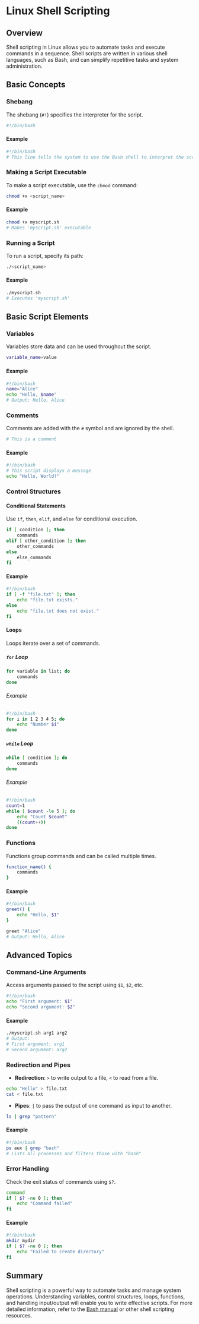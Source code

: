 # Linux Shell Scripting

## Overview

Shell scripting in Linux allows you to automate tasks and execute commands in a sequence. Shell scripts are written in various shell languages, such as Bash, and can simplify repetitive tasks and system administration.

## Basic Concepts

### Shebang

The shebang (`#!`) specifies the interpreter for the script.

```sh
#!/bin/bash
```

#### Example

```sh
#!/bin/bash
# This line tells the system to use the Bash shell to interpret the script
```

### Making a Script Executable

To make a script executable, use the `chmod` command:

```sh
chmod +x <script_name>
```

#### Example

```sh
chmod +x myscript.sh
# Makes 'myscript.sh' executable
```

### Running a Script

To run a script, specify its path:

```sh
./<script_name>
```

#### Example

```sh
./myscript.sh
# Executes 'myscript.sh'
```

## Basic Script Elements

### Variables

Variables store data and can be used throughout the script.

```sh
variable_name=value
```

#### Example

```sh
#!/bin/bash
name="Alice"
echo "Hello, $name"
# Output: Hello, Alice
```

### Comments

Comments are added with the `#` symbol and are ignored by the shell.

```sh
# This is a comment
```

#### Example

```sh
#!/bin/bash
# This script displays a message
echo "Hello, World!"
```

### Control Structures

#### Conditional Statements

Use `if`, `then`, `elif`, and `else` for conditional execution.

```sh
if [ condition ]; then
    commands
elif [ other_condition ]; then
    other_commands
else
    else_commands
fi
```

#### Example

```sh
#!/bin/bash
if [ -f "file.txt" ]; then
    echo "file.txt exists."
else
    echo "file.txt does not exist."
fi
```

#### Loops

Loops iterate over a set of commands.

##### `for` Loop

```sh
for variable in list; do
    commands
done
```

###### Example

```sh
#!/bin/bash
for i in 1 2 3 4 5; do
    echo "Number $i"
done
```

##### `while` Loop

```sh
while [ condition ]; do
    commands
done
```

###### Example

```sh
#!/bin/bash
count=1
while [ $count -le 5 ]; do
    echo "Count $count"
    ((count++))
done
```

### Functions

Functions group commands and can be called multiple times.

```sh
function_name() {
    commands
}
```

#### Example

```sh
#!/bin/bash
greet() {
    echo "Hello, $1"
}

greet "Alice"
# Output: Hello, Alice
```

## Advanced Topics

### Command-Line Arguments

Access arguments passed to the script using `$1`, `$2`, etc.

```sh
#!/bin/bash
echo "First argument: $1"
echo "Second argument: $2"
```

#### Example

```sh
./myscript.sh arg1 arg2
# Output:
# First argument: arg1
# Second argument: arg2
```

### Redirection and Pipes

- **Redirection**: `>` to write output to a file, `<` to read from a file.

```sh
echo "Hello" > file.txt
cat < file.txt
```

- **Pipes**: `|` to pass the output of one command as input to another.

```sh
ls | grep "pattern"
```

#### Example

```sh
#!/bin/bash
ps aux | grep "bash"
# Lists all processes and filters those with "bash"
```

### Error Handling

Check the exit status of commands using `$?`.

```sh
command
if [ $? -ne 0 ]; then
    echo "Command failed"
fi
```

#### Example

```sh
#!/bin/bash
mkdir mydir
if [ $? -ne 0 ]; then
    echo "Failed to create directory"
fi
```

## Summary

Shell scripting is a powerful way to automate tasks and manage system operations. Understanding variables, control structures, loops, functions, and handling input/output will enable you to write effective scripts. For more detailed information, refer to the [Bash manual](https://www.gnu.org/software/bash/manual/) or other shell scripting resources.